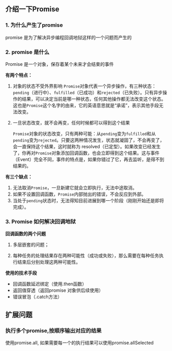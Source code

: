 ## 介绍一下Promise

### 1. 为什么产生了promise

promise 是为了解决异步编程回调地狱这样的一个问题而产生的

### 2. promise 是什么

Promise 是一个对象，保存着某个未来才会结束的事件

**有两个特点：**

1. 对象的状态不受外界影响
   `Promise`对象代表一个异步操作，有三种状态：`pending`（进行中）、`fulfilled`（已成功）和`rejected`（已失败）。只有异步操作的结果，可以决定当前是哪一种状态，任何其他操作都无法改变这个状态。这也是`Promise`这个名字的由来，它的英语意思就是“承诺”，表示其他手段无法改变。

2. 一旦状态改变，就不会再变，任何时候都可以得到这个结果

   `Promise`对象的状态改变，只有两种可能：从`pending`变为`fulfilled`和从`pending`变为`rejected`。只要这两种情况发生，状态就凝固了，不会再变了，会一直保持这个结果，这时就称为 resolved（已定型）。如果改变已经发生了，你再对`Promise`对象添加回调函数，也会立即得到这个结果。这与事件（Event）完全不同，事件的特点是，如果你错过了它，再去监听，是得不到结果的。

**有三个缺点：**

1. 无法取消`Promise`，一旦新建它就会立即执行，无法中途取消。
2. 如果不设置回调函数，`Promise`内部抛出的错误，不会反应到外部。
3. 当处于`pending`状态时，无法得知目前进展到哪一个阶段（刚刚开始还是即将完成）。

### 3. Promise 如何解决回调地狱

**回调函数的两个问题**

1. 多层嵌套的问题；

2. 每种任务的处理结果存在两种可能性（成功或失败），那么需要在每种任务执行结束后分别处理这两种可能性。

**使用的技术手段**

- 回调函数延迟绑定（使用.then函数）
- 返回值穿透（返回promise 对象供后续使用）
- 错误冒泡（.catch方法）



## 扩展问题

### 执行多个promise,按顺序输出对应的结果

使用promise.all, 如果需要每一个的执行结果可以使用promise.allSelected

